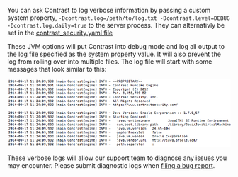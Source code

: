 <!--
title: "Getting Contrast Java Agent Logs"
description: "How to get Java agent logs"
tags: "troubleshoot java agent logs"
-->

You can ask Contrast to log verbose information by passing a custom system property, ```-Dcontrast.log=/path/to/log.txt -Dcontrast.level=DEBUG -Dcontrast.log.daily=true``` to the server process. They can alternativly be set in the [contrast_security.yaml file](https://docs.contrastsecurity.com/installation-javaconfig.html)

These JVM options will put Contrast into debug mode and log all output to the log file specified as the system property value. It will also prevent the log from rolling over into multiple files. The log file will start with some messages that look similar to this:

<a href="assets/images/KB1-d11.png" rel="lightbox" title="Log File"><img class="thumbnail" src="assets/images/KB1-d11.png"/></a>

These verbose logs will allow our support team to diagnose any issues you may encounter.  Please submit diagnostic logs when [filing a bug report](mailto:bugs@contrastsecurity.com).
